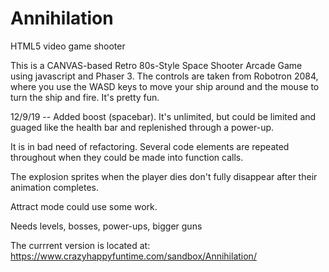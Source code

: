 # Annihilation
HTML5 video game shooter

This is a CANVAS-based Retro 80s-Style Space Shooter Arcade Game using javascript and Phaser 3. The controls are taken from Robotron 2084, where you use the WASD keys to move your ship around and the mouse to turn the ship and fire. It's pretty fun. 

12/9/19 -- Added boost (spacebar). It's unlimited, but could be limited and guaged like the health bar and replenished through a power-up.

It is in bad need of refactoring. Several code elements are repeated throughout when they could be made into function calls.

The explosion sprites when the player dies don't fully disappear after their animation completes.

Attract mode could use some work.

Needs levels, bosses, power-ups, bigger guns

The currrent version is located at: https://www.crazyhappyfuntime.com/sandbox/Annihilation/


